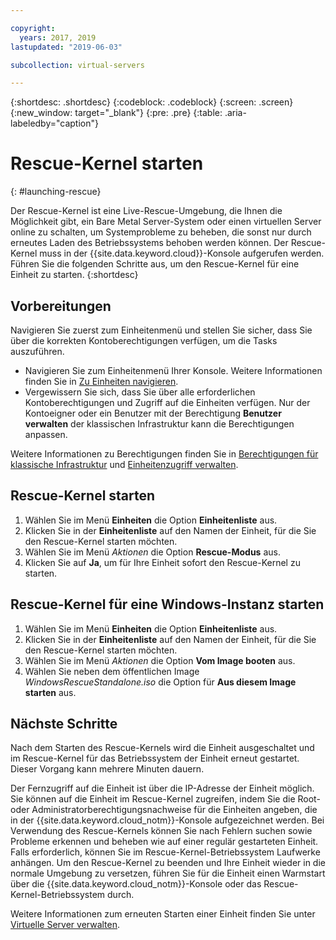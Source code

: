 ```yaml
---

copyright:
  years: 2017, 2019
lastupdated: "2019-06-03"

subcollection: virtual-servers

---
```


{:shortdesc: .shortdesc}
{:codeblock: .codeblock}
{:screen: .screen}
{:new_window: target="_blank"}
{:pre: .pre}
{:table: .aria-labeledby="caption"}


# Rescue-Kernel starten
{: #launching-rescue}

Der Rescue-Kernel ist eine Live-Rescue-Umgebung, die Ihnen die Möglichkeit gibt, ein Bare Metal Server-System oder einen virtuellen Server online zu schalten, um Systemprobleme zu beheben, die sonst nur durch erneutes Laden des Betriebssystems behoben werden können. Der Rescue-Kernel muss in der {{site.data.keyword.cloud}}-Konsole aufgerufen werden. Führen Sie die folgenden Schritte aus, um den Rescue-Kernel für eine Einheit zu starten.
{:shortdesc}

## Vorbereitungen
Navigieren Sie zuerst zum Einheitenmenü und stellen Sie sicher, dass Sie über die korrekten Kontoberechtigungen verfügen, um die Tasks auszuführen.

* Navigieren Sie zum Einheitenmenü Ihrer Konsole. Weitere Informationen finden Sie in [Zu Einheiten navigieren](/docs/vsi?topic=virtual-servers-navigating-devices).
* Vergewissern Sie sich, dass Sie über alle erforderlichen Kontoberechtigungen und Zugriff auf die Einheiten verfügen. Nur der Kontoeigner oder ein Benutzer mit der Berechtigung **Benutzer verwalten** der klassischen Infrastruktur kann die Berechtigungen anpassen.

Weitere Informationen zu Berechtigungen finden Sie in [Berechtigungen für klassische Infrastruktur](/docs/iam?topic=iam-infrapermission#infrapermission) und [Einheitenzugriff verwalten](/docs/vsi?topic=virtual-servers-managing-device-access).

## Rescue-Kernel starten

1. Wählen Sie im Menü **Einheiten** die Option **Einheitenliste** aus.
2. Klicken Sie in der **Einheitenliste** auf den Namen der Einheit, für die Sie den Rescue-Kernel starten möchten.
3. Wählen Sie im Menü *Aktionen* die Option **Rescue-Modus** aus.
4. Klicken Sie auf **Ja**, um für Ihre Einheit sofort den Rescue-Kernel zu starten.

## Rescue-Kernel für eine Windows-Instanz starten

1. Wählen Sie im Menü **Einheiten** die Option **Einheitenliste** aus.
2. Klicken Sie in der **Einheitenliste** auf den Namen der Einheit, für die Sie den Rescue-Kernel starten möchten.
3. Wählen Sie im Menü *Aktionen* die Option **Vom Image booten** aus.
4. Wählen Sie neben dem öffentlichen Image *WindowsRescueStandalone.iso* die Option für **Aus diesem Image starten** aus.

## Nächste Schritte
Nach dem Starten des Rescue-Kernels wird die Einheit ausgeschaltet und im Rescue-Kernel für das Betriebssystem der Einheit erneut gestartet. Dieser Vorgang kann mehrere Minuten dauern.

Der Fernzugriff auf die Einheit ist über die IP-Adresse der Einheit möglich. Sie können auf die Einheit im Rescue-Kernel zugreifen, indem Sie die Root- oder Administratorberechtigungsnachweise für die Einheiten angeben, die in der {{site.data.keyword.cloud_notm}}-Konsole aufgezeichnet werden. Bei Verwendung des Rescue-Kernels können Sie nach Fehlern suchen sowie Probleme erkennen und beheben wie auf einer regulär gestarteten Einheit. Falls erforderlich, können Sie im Rescue-Kernel-Betriebssystem Laufwerke anhängen. Um den Rescue-Kernel zu beenden und Ihre Einheit wieder in die normale Umgebung zu versetzen, führen Sie für die Einheit einen Warmstart über die {{site.data.keyword.cloud_notm}}-Konsole oder das Rescue-Kernel-Betriebssystem durch.

Weitere Informationen zum erneuten Starten einer Einheit finden Sie unter [Virtuelle Server verwalten](/docs/vsi?topic=virtual-servers-managing-virtual-servers#managing-virtual-servers).
